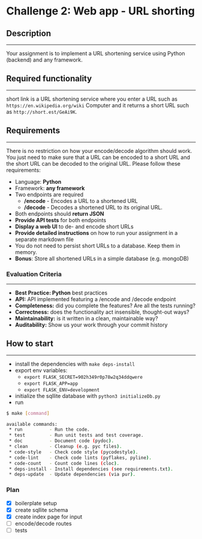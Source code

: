 # Challenge 2: Web app - URL shorting

## Description

---

Your assignment is to implement a URL shortening service using Python (backend) and any framework.

## Required functionality

---

short link is a URL shortening service where you enter a URL such as `https://en.wikipedia.org/wiki` Computer and it returns a short URL such as `http://short.est/GeAi9K`.

## Requirements

---

There is no restriction on how your encode/decode algorithm should work. You just need to make sure that a URL can be encoded to a short URL and the short URL can be decoded to the original URL. Please follow these requirements:

- Language: **Python**
- Framework: **any framework**
- Two endpoints are required
  - **/encode** - Encodes a URL to a shortened URL
  - **/decode** - Decodes a shortened URL to its original URL.
- Both endpoints should **return JSON**
- **Provide API tests** for both endpoints
- **Display a web UI** to de- and encode short URLs
- **Provide detailed instructions** on how to run your assignment in a separate markdown file
- You do not need to persist short URLs to a database. Keep them in memory.
- **Bonus**: Store all shortened URLs in a simple database (e.g. mongoDB)

### Evaluation Criteria

---

- **Best Practice: Python** best practices
- **API:** API implemented featuring a /encode and /decode endpoint
- **Completeness:** did you complete the features? Are all the tests running?
- **Correctness:** does the functionality act insensible, thought-out ways?
- **Maintainability:** is it written in a clean, maintainable way?
- **Auditability:** Show us your work through your commit history

## How to start

---

- install the dependencies with `make deps-install`
- export env variables:
  - `export FLASK_SECRET=902h349r0p78w2q34ddqwere`
  - `export FLASK_APP=app`
  - `export FLASK_ENV=development`
- initialize the sqllite database with `python3 initializeDb.py`
- run

```bash
$ make [command]

available commands:
 * run          - Run the code.
 * test         - Run unit tests and test coverage.
 * doc          - Document code (pydoc).
 * clean        - Cleanup (e.g. pyc files).
 * code-style   - Check code style (pycodestyle).
 * code-lint    - Check code lints (pyflakes, pyline).
 * code-count   - Count code lines (cloc).
 * deps-install - Install dependencies (see requirements.txt).
 * deps-update  - Update dependencies (via pur).
```

### Plan

- [x] boilerplate setup
- [x] create sqllite schema
- [x] create index page for input
- [ ] encode/decode routes
- [ ] tests
